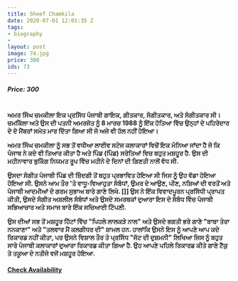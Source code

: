 ```yaml
---
title: Sheef Chamkila
date: 2020-07-01 12:01:35 Z
tags:
- biography
- 
layout: post
image: 74.jpg
price: 300
ids: 73
---
```


<h5>Price: 300</h5><br>
<strong>ਅਮਰ ਸਿੰਘ ਚਮਕੀਲਾ ਇਕ ਪ੍ਰਸਿੱਧ ਪੰਜਾਬੀ ਗਾਇਕ, ਗੀਤਕਾਰ, ਸੰਗੀਤਕਾਰ, ਅਤੇ ਸੰਗੀਤਕਾਰ ਸੀ। ਚਮਕਿੱਲਾ ਅਤੇ ਉਸ ਦੀ ਪਤਨੀ ਅਮਰਜੋਤ ਨੂੰ 8 ਮਾਰਚ 1988 ਨੂੰ ਇੱਕ ਹੱਤਿਆ ਵਿੱਚ ਉਨ੍ਹਾਂ ਦੇ ਪਹਿਰੇਦਾਰ ਦੇ ਦੋ ਮੈਂਬਰਾਂ ਸਮੇਤ ਮਾਰ ਦਿੱਤਾ ਗਿਆ ਸੀ ਜੋ ਅਜੇ ਵੀ ਹੱਲ ਨਹੀਂ ਹੋਇਆ।

ਅਮਰ ਸਿੰਘ ਚਮਕੀਲਾ ਨੂੰ ਸਭ ਤੋਂ ਵਧੀਆ ਲਾਈਵ ਸਟੇਜ ਕਲਾਕਾਰਾਂ ਵਿਚੋਂ ਇਕ ਮੰਨਿਆ ਜਾਂਦਾ ਹੈ ਜੋ ਕਿ ਪੰਜਾਬ ਨੇ ਕਦੇ ਵੀ ਤਿਆਰ ਕੀਤਾ ਹੈ ਅਤੇ ਪਿੰਡ (ਪਿੰਡ) ਸਰੋਤਿਆਂ ਵਿਚ ਬਹੁਤ ਮਸ਼ਹੂਰ ਹੈ. ਉਸ ਦੀ ਮਹੀਨਾਵਾਰ ਬੁਕਿੰਗ ਨਿਯਮਤ ਰੂਪ ਵਿੱਚ ਮਹੀਨੇ ਦੇ ਦਿਨਾਂ ਦੀ ਗਿਣਤੀ ਨਾਲੋਂ ਵੱਧ ਸੀ.

ਉਸਦਾ ਸੰਗੀਤ ਪੰਜਾਬੀ ਪਿੰਡ ਦੀ ਜ਼ਿੰਦਗੀ ਤੋਂ ਬਹੁਤ ਪ੍ਰਭਾਵਿਤ ਹੋਇਆ ਸੀ ਜਿਸ ਨੂੰ ਉਹ ਵੱਡਾ ਹੋਇਆ ਹੋਇਆ ਸੀ. ਉਸਨੇ ਆਮ ਤੌਰ 'ਤੇ ਵਾਧੂ-ਵਿਆਹੁਤਾ ਸੰਬੰਧਾਂ, ਉਮਰ ਦੇ ਆਉਣ, ਪੀਣ, ਨਸ਼ਿਆਂ ਦੀ ਵਰਤੋਂ ਅਤੇ ਪੰਜਾਬੀ ਆਦਮੀਆਂ ਦੇ ਗਰਮ ਸੁਭਾਅ ਬਾਰੇ ਗਾਣੇ ਲਿਖੇ. []] ਉਸ ਨੇ ਇੱਕ ਵਿਵਾਦਪੂਰਨ ਪ੍ਰਸਿੱਧੀ ਪ੍ਰਾਪਤ ਕੀਤੀ, ਉਸਦੇ ਸੰਗੀਤ ਅਸ਼ਲੀਲ ਸੰਬੰਧਾਂ ਅਤੇ ਉਸਦੇ ਸਮਰਥਕਾਂ ਦੁਆਰਾ ਇਸ ਦੇ ਸੰਬੰਧ ਵਿੱਚ ਪੰਜਾਬੀ ਸਭਿਆਚਾਰ ਅਤੇ ਸਮਾਜ ਬਾਰੇ ਇੱਕ ਸਚਿਆਈ ਟਿੱਪਣੀ.

ਉਸ ਦੀਆਂ ਸਭ ਤੋਂ ਮਸ਼ਹੂਰ ਹਿੱਟਾਂ ਵਿੱਚ "ਪਿਹਲੇ ਲਾਲਕੜੇ ਨਾਲ" ਅਤੇ ਉਸਦੇ ਭਗਤੀ ਭਰੇ ਗਾਣੇ "ਬਾਬਾ ਤੇਰਾ ਨਨਕਾਣਾ" ਅਤੇ "ਤਲਵਾਰ ਮੈਂ ਕਲਗੀਧਰ ਦੀ" ਸ਼ਾਮਲ ਹਨ. ਹਾਲਾਂਕਿ ਉਸਨੇ ਇਸ ਨੂੰ ਆਪਣੇ ਆਪ ਕਦੇ ਰਿਕਾਰਡ ਨਹੀਂ ਕੀਤਾ, ਪਰ ਉਸਨੇ ਵਿਸ਼ਾਲ ਤੌਰ ਤੇ ਪ੍ਰਸਿੱਧ "ਜੱਟ ਦੀ ਦੁਸ਼ਮਨੀ" ਲਿਖਿਆ ਜਿਸ ਨੂੰ ਬਹੁਤ ਸਾਰੇ ਪੰਜਾਬੀ ਕਲਾਕਾਰਾਂ ਦੁਆਰਾ ਰਿਕਾਰਡ ਕੀਤਾ ਗਿਆ ਹੈ. ਉਹ ਆਪਣੇ ਪਹਿਲੇ ਰਿਕਾਰਡ ਕੀਤੇ ਗਾਣੇ ਟੈਕੁ ਤੇ ਤਕੂਆ ਦੇ ਨਤੀਜੇ ਵਜੋਂ ਮਸ਼ਹੂਰ ਹੋਇਆ.</strong>

<h4><a class="add-cart cart1" href="{{ site.baseurl }}/books#73"><b>Check Availability</b></a></h4>

<body>
 <script src="{{ site.baseurl }}/js/main.js"></script>
 </body>